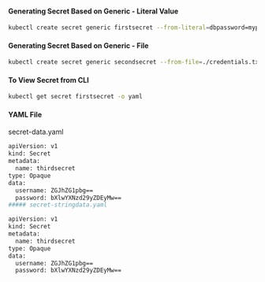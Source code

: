 #### Generating Secret Based on Generic - Literal Value

````sh
kubectl create secret generic firstsecret --from-literal=dbpassword=mypassword123
````

#### Generating Secret Based on Generic - File

```sh
kubectl create secret generic secondsecret --from-file=./credentials.txt
```

#### To View Secret from CLI

```sh
kubectl get secret firstsecret -o yaml
```
#### YAML File

secret-data.yaml

```sh
apiVersion: v1
kind: Secret
metadata:
  name: thirdsecret
type: Opaque
data:
  username: ZGJhZG1pbg==
  password: bXlwYXNzd29yZDEyMw==
##### secret-stringdata.yaml

apiVersion: v1
kind: Secret
metadata:
  name: thirdsecret
type: Opaque
data:
  username: ZGJhZG1pbg==
  password: bXlwYXNzd29yZDEyMw==
```